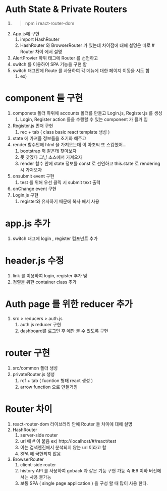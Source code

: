 # Auth State & Private Routers

1. > npm i react-router-dom
1. App.js에 구현
   1. import HashRouter
   1. HashRouter 와 BrowserRouter 가 있는데 차이점에 대해 설명은 따로 # Router 차이 에서 설명
1. AlertProvier 하위 태그에 Router 를 선언하고
1. switch 를 이용하여 SPA 기능을 구현 함
1. switch 태그안에 Route 를 사용하여 각 메뉴에 대한 페이지 이동을 시도 함
   1. ex) <Route exact path="/" component={Dashboard} />

# component 들 구현

1. componets 폴더 하위에 accounts 폴더를 만들고 Login.js, Register.js 를 생성
   1. Login, Register action 들을 수행할 수 있는 component 가 될거 임
1. Register.js 먼저 구현
   1. rec + tab ( class basic react template 생성 )
1. state 에 가져올 정보들을 초기화 해주고
1. render 함수안에 html 을 가져오는데 이 아조씨 또 스킵했어...
   1. bootstrap 꺼 같은데 찾아보자
   1. 못 찾겠다 그냥 소스에서 가져오자
   1. render 함수 안에 state 정보를 const 로 선언하고 this.state 로 rendering 시 가져오자
1. onsubmit event 구현
   1. test 를 위해 우선 클릭 시 submit text 출력
1. onChange event 구현
1. Login.js 구현
   1. register와 유사하기 때문에 복사 해서 사용

# app.js 추가

1. switch 태그에 login , register 컴포넌트 추가

# header.js 수정

1. link 를 이용하여 login, register 추가 및
1. 정렬을 위한 container class 추가

# Auth page 를 위한 reducer 추가

1. src > reducers > auth.js
   1. auth.js reducer 구현
   1. dashboard를 로그인 후 에만 볼 수 있도록 구현

# router 구현

1. src/common 폴더 생성
1. privateRouter.js 생성
   1. rcf + tab ( fucntion 형태 react 생성 )
   1. arrow function 으로 만들거임

# Router 차이

1. react-router-dom 라이브러리 안에 Router 들 차이에 대해 설명
1. HashRouter
   1. server-side router
   1. url 에 # 이 붙음 ex) http://localhost/#/react/test
   1. 이는 검색엔진에서 분석되지 않는 url 이라고 함
   1. SPA 에 국한되지 않음
1. BrowserRouter
   1. client-side router
   1. history API 를 사용하여 goback 과 같은 기능 구현 가능 즉 IE9 이하 버전에서는 사용 불가능
   1. 보통 SPA ( single page application ) 을 구성 할 때 많이 사용 한다.
